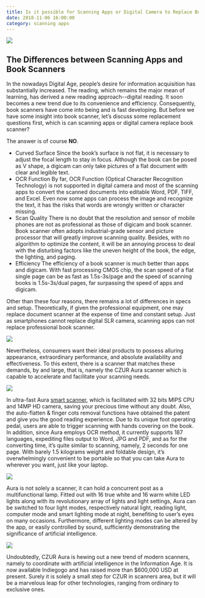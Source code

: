 ```yaml
---
title: Is it possible for Scanning Apps or Digital Camera to Replace Book Scanners?
date: 2018-11-06 16:00:00
category: scanning apps
---
```


![](/img/12.jpg)

##	The Differences between Scanning Apps and Book Scanners

In the nowadays Digital Age, people’s desire for information acquisition has substantially increased. The reading, which remains the major mean of learning, has derived a new reading approach--digital reading. It soon becomes a new trend due to its convenience and efficiency. Consequently, book scanners have come into being and is fast developing. But before we have some insight into book scanner, let’s discuss some replacement questions first, which is can scanning apps or digital camera replace book scanner?

The answer is of course __NO__.

- Curved Surface
Since the book’s surface is not flat, it is necessary to adjust the focal length to stay in focus. Although the book can be posed as V shape, a digicam can only take pictures of a flat document with clear and legible text. 
- OCR Function
By far, OCR Function (Optical Character Recognition Technology) is not supported in digital camera and most of the scanning apps to convert the scanned documents into editable Word, PDF, TIFF, and Excel. Even now some apps can process the image and recognize the text, it has the risks that words are wrongly written or character missing.
- Scan Quality 
There is no doubt that the resolution and sensor of mobile phones are not as professional as those of digicam and book scanner. Book scanner often adopts industrial-grade sensor and picture processor that will greatly improve scanning quality. Besides, with no algorithm to optimize the content, it will be an annoying process to deal with the disturbing factors like the uneven height of the book, the edge, the lighting, and paging.
- Efficiency
The efficiency of a book scanner is much better than apps and digicam. With fast processing CMOS chip, the scan speed of a flat single page can be as fast as 1.5s-3s/page and the speed of scanning books is 1.5s-3s/dual pages, far surpassing the speed of apps and digicam.

Other than these four reasons, there remains a lot of differences in specs and setup. Theoretically, if given the professional equipment, one may replace document scanner at the expense of time and constant setup. Just as smartphones cannot replace digital SLR camera, scanning apps can not replace professional book scanner.

![](/img/9.png)

Nevertheless, consumers want their ideal products to possess alluring appearance, extraordinary performance, and absolute availability and effectiveness. To this extent, there is a scanner that matches these demands, by and large, that is, namely the CZUR Aura scanner which is capable to accelerate and facilitate your scanning needs.

![](/img/10.jpg)

In ultra-fast Aura [smart scanner](https://www.czur.com/), which is facilitated with 32 bits MIPS CPU and 14MP HD camera, saving your precious time without any doubt. Also, the auto-flatten & finger cots removal functions have obtained the patent and give you the good reading experience. Due to its unique foot operating pedal, users are able to trigger scanning with hands covering on the book. In addition, since Aura employs OCR method, it currently supports 187 languages, expediting files output to Word, JPG and PDF, and as for the converting time, it’s quite similar to scanning, namely, 2 seconds for one page. With barely 1.5 kilograms weight and foldable design, it’s overwhelmingly convenient to be portable so that you can take Aura to wherever you want, just like your laptop.

![](/img/11.jpg)

Aura is not solely a scanner, it can hold a concurrent post as a multifunctional lamp. Fitted out with 16 true white and 16 warm white LED lights along with its revolutionary array of lights and light settings, Aura can be switched to four light modes, respectively natural light, reading light, computer mode and smart lighting mode at night, benefiting to user’s eyes on many occasions. Furthermore, different lighting modes can be altered by the app, or easily controlled by sound, sufficiently demonstrating the significance of artificial intelligence.

![](/img/12.jpg)

Undoubtedly, CZUR Aura is hewing out a new trend of modern scanners, namely to coordinate with artificial intelligence in the Information Age. It is now available Indiegogo and has raised more than $600,000 USD at present. Surely it is solely a small step for CZUR in scanners area, but it will be a marvelous leap for other technologies, ranging from ordinary to exclusive ones.
